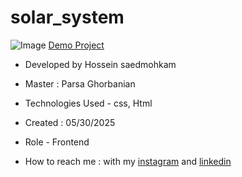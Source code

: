 # solar_system

![Image](https://github.com/user-attachments/assets/91589298-a458-4769-9194-ba00bda3ff5d)
[Demo Project](https://hosseinsaedmohkam.github.io/solar_system/)

- Developed by Hossein saedmohkam

- Master : Parsa Ghorbanian 

- Technologies Used - css, Html 

- Created : 05/30/2025

- Role - Frontend

- How to reach me : with my [instagram](https://www.instagram.com/Hossein_saedmohkam.dev) and [linkedin](https://www.linkedin.com/in/Hossein-saedmohkam)
